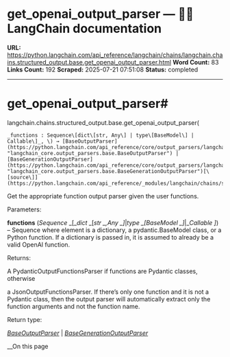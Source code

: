 # get_openai_output_parser — 🦜🔗 LangChain  documentation

**URL:** https://python.langchain.com/api_reference/langchain/chains/langchain.chains.structured_output.base.get_openai_output_parser.html
**Word Count:** 83
**Links Count:** 192
**Scraped:** 2025-07-21 07:51:08
**Status:** completed

---

# get\_openai\_output\_parser\#

langchain.chains.structured\_output.base.get\_openai\_output\_parser\(

    _functions : Sequence\[dict\[str, Any\] | type\[BaseModel\] | Callable\]_, \) → [BaseOutputParser](https://python.langchain.com/api_reference/core/output_parsers/langchain_core.output_parsers.base.BaseOutputParser.html#langchain_core.output_parsers.base.BaseOutputParser "langchain_core.output_parsers.base.BaseOutputParser") | [BaseGenerationOutputParser](https://python.langchain.com/api_reference/core/output_parsers/langchain_core.output_parsers.base.BaseGenerationOutputParser.html#langchain_core.output_parsers.base.BaseGenerationOutputParser "langchain_core.output_parsers.base.BaseGenerationOutputParser")[\[source\]](https://python.langchain.com/api_reference/_modules/langchain/chains/structured_output/base.html#get_openai_output_parser)\#     

Get the appropriate function output parser given the user functions.

Parameters:     

**functions** \(_Sequence_ _\[__dict_ _\[__str_ _,__Any_ _\]__|__type_ _\[__BaseModel_ _\]__|__Callable_ _\]_\) – Sequence where element is a dictionary, a pydantic.BaseModel class, or a Python function. If a dictionary is passed in, it is assumed to already be a valid OpenAI function.

Returns:     

A PydanticOutputFunctionsParser if functions are Pydantic classes, otherwise     

a JsonOutputFunctionsParser. If there’s only one function and it is not a Pydantic class, then the output parser will automatically extract only the function arguments and not the function name.

Return type:     

[_BaseOutputParser_](https://python.langchain.com/api_reference/core/output_parsers/langchain_core.output_parsers.base.BaseOutputParser.html#langchain_core.output_parsers.base.BaseOutputParser "langchain_core.output_parsers.base.BaseOutputParser") | [_BaseGenerationOutputParser_](https://python.langchain.com/api_reference/core/output_parsers/langchain_core.output_parsers.base.BaseGenerationOutputParser.html#langchain_core.output_parsers.base.BaseGenerationOutputParser "langchain_core.output_parsers.base.BaseGenerationOutputParser")

__On this page